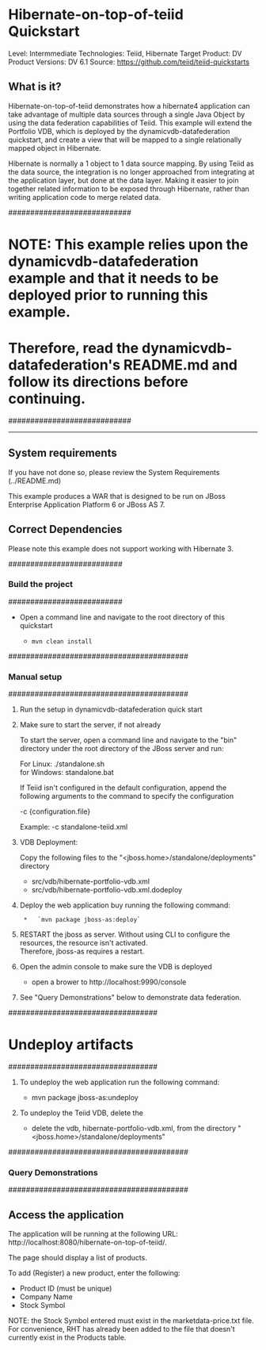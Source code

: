 Hibernate-on-top-of-teiid Quickstart
================================

Level: Intermmediate
Technologies: Teiid, Hibernate
Target Product: DV
Product Versions: DV 6.1
Source: <https://github.com/teiid/teiid-quickstarts>

What is it?
-----------

Hibernate-on-top-of-teiid demonstrates how a hibernate4 application can take advantage of multiple data sources through
a single Java Object by using the data federation capabilities of Teiid.  This example will extend the Portfolio VDB, which
is deployed by the dynamicvdb-datafederation quickstart, and create a view that will be mapped to a single 
relationally mapped object in Hibernate.

Hibernate is normally a 1 object to 1 data source mapping.  By using Teiid as the data source, the integration is no longer
approached from integrating at the application layer, but done at the data layer.  Making it easier to join together related information to be exposed
through Hibernate, rather than writing application code to merge related data.

############################
#   NOTE:  This example relies upon the dynamicvdb-datafederation example and that it needs to be deployed prior to running this example.
#       	Therefore, read the dynamicvdb-datafederation's README.md and follow its directions before continuing.
############################

-------------------
System requirements
-------------------

If you have not done so, please review the System Requirements (../README.md)

This example produces a WAR that is designed to be run on JBoss Enterprise Application Platform 6 or JBoss AS 7.


Correct Dependencies
--------------------
Please note this example does not support working with Hibernate 3.  

##########################
###  Build the project
##########################

- Open a command line and navigate to the root directory of this quickstart

	*   `mvn clean install`


#########################################
### Manual setup
#########################################

1) Run the setup in dynamicvdb-datafederation quick start

2) Make sure to start the server, if not already

	To start the server, open a command line and navigate to the "bin" directory under the root directory of the JBoss server and run:
	
	For Linux:   ./standalone.sh	
	for Windows: standalone.bat

	If Teiid isn't configured in the default configuration, append the following arguments to the command to specify the configuration
		
	-c {configuration.file}  
	
	Example: -c standalone-teiid.xml 

	
3) VDB Deployment:

    Copy the following files to the "<jboss.home>/standalone/deployments" directory

     * src/vdb/hibernate-portfolio-vdb.xml
     * src/vdb/hibernate-portfolio-vdb.xml.dodeploy

4) Deploy the web application buy running the following command:

    	*   `mvn package jboss-as:deploy`
    	
5) RESTART the jboss as server.  Without using CLI to configure the resources, the resource isn't activated.  
		Therefore, jboss-as requires a restart.	

6)  Open the admin console to make sure the VDB is deployed

	*  open a brower to http://localhost:9990/console 	

7)  See "Query Demonstrations" below to demonstrate data federation.


##################################
#  Undeploy artifacts
##################################

1)  To undeploy the web application run the following command:

	*  mvn package jboss-as:undeploy
	
2)  To undeploy the Teiid VDB, delete the 

	*  delete the vdb, hibernate-portfolio-vdb.xml, from the directory "<jboss.home>/standalone/deployments"
	
	
#########################################
### Query Demonstrations
#########################################	

Access the application 
---------------------

The application will be running at the following URL: http://localhost:8080/hibernate-on-top-of-teiid/.

The page should display a list of products.

To add (Register) a new product, enter the following:

-  Product ID  (must be unique)
-  Company Name
-  Stock Symbol

NOTE:  the Stock Symbol entered must exist in the marketdata-price.txt file.  
	   For convenience, RHT has already been added to the file that doesn't 
	   currently exist in the Products table.




